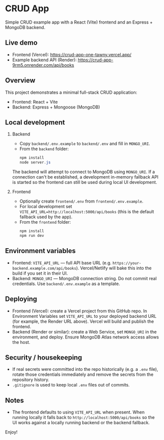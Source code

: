 # CRUD App

Simple CRUD example app with a React (Vite) frontend and an Express + MongoDB backend.

Live demo
---------

- Frontend (Vercel): https://crud-app-one-tawny.vercel.app/
- Example backend API (Render): https://crud-app-9rm5.onrender.com/api/books

Overview
--------

This project demonstrates a minimal full-stack CRUD application:
- Frontend: React + Vite
- Backend: Express + Mongoose (MongoDB)

Local development
-----------------

1. Backend

	 - Copy `backend/.env.example` to `backend/.env` and fill in `MONGO_URI`.
	 - From the `backend` folder:
		 ```powershell
		 npm install
		 node server.js
		 ```

	 The backend will attempt to connect to MongoDB using `MONGO_URI`. If a connection can't be established, a development in-memory fallback API is started so the frontend can still be used during local UI development.

2. Frontend

	 - Optionally create `frontend/.env` from `frontend/.env.example`.
	 - For local development set `VITE_API_URL=http://localhost:5000/api/books` (this is the default fallback used by the app).
	 - From the `frontend` folder:
		 ```powershell
		 npm install
		 npm run dev
		 ```

Environment variables
---------------------

- Frontend: `VITE_API_URL` — full API base URL (e.g. `https://your-backend.example.com/api/books`). Vercel/Netlify will bake this into the build if you set it in their UI.
- Backend: `MONGO_URI` — MongoDB connection string. Do not commit real credentials. Use `backend/.env.example` as a template.

Deploying
---------

- Frontend (Vercel): create a Vercel project from this GitHub repo. In Environment Variables set `VITE_API_URL` to your deployed backend URL (for example, the Render URL above). Vercel will build and publish the frontend.
- Backend (Render or similar): create a Web Service, set `MONGO_URI` in the environment, and deploy. Ensure MongoDB Atlas network access allows the host.

Security / housekeeping
----------------------

- If real secrets were committed into the repo historically (e.g. a `.env` file), rotate those credentials immediately and remove the secrets from the repository history.
- `.gitignore` is used to keep local `.env` files out of commits.

Notes
-----

- The frontend defaults to using `VITE_API_URL` when present. When running locally it falls back to `http://localhost:5000/api/books` so the UI works against a locally running backend or the backend fallback.

Enjoy!

